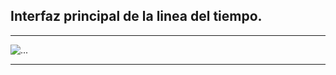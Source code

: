 <h2>Interfaz principal de la linea del tiempo.</h2>
<hr></hr>
<img src="/images/Capturae.PNG" alt="...">
<hr></hr>
